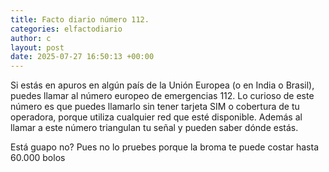 ```yaml
---
title: Facto diario número 112.
categories: elfactodiario
author: c
layout: post
date: 2025-07-27 16:50:13 +00:00
---
```

Si estás en apuros en algún país de la Unión Europea (o en India o Brasil), puedes llamar al número europeo de emergencias 112.
Lo curioso de este número es que puedes llamarlo sin tener tarjeta SIM o cobertura de tu operadora, porque utiliza cualquier red que esté disponible.
Además al llamar a este número triangulan tu señal y pueden saber dónde estás.

Está guapo no? Pues no lo pruebes porque la broma te puede costar hasta 60.000 bolos



